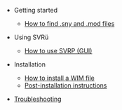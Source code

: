 - Getting started

  - [How to find .sny and .mod files](How-to-find-sny-and-mod-files.md)

- Using SVRü

  - [How to use SVRP (GUI)](How-to-use-SVRP-GUI.md)

- Installation

  - [How to install a WIM file](How-to-install-WIM-files.md)
  - [Post-installation instructions](Post-installation.md)

- [Troubleshooting](Troubleshooting.md)
